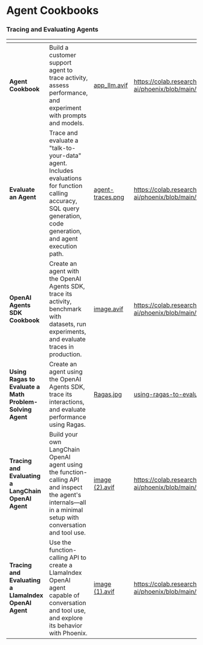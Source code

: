 # Agent Cookbooks

### Tracing and Evaluating Agents

<table data-view="cards"><thead><tr><th></th><th></th><th data-hidden data-card-cover data-type="files"></th><th data-hidden data-card-target data-type="content-ref"></th></tr></thead><tbody><tr><td><strong>Agent Cookbook</strong></td><td>Build a customer support agent to trace activity, assess performance, and experiment with prompts and models.</td><td><a href=".gitbook/assets/app_llm.avif">app_llm.avif</a></td><td><a href="https://colab.research.google.com/github/Arize-ai/phoenix/blob/main/tutorials/experiments/agents-cookbook.ipynb">https://colab.research.google.com/github/Arize-ai/phoenix/blob/main/tutorials/experiments/agents-cookbook.ipynb</a></td></tr><tr><td><strong>Evaluate an Agent</strong></td><td>Trace and evaluate a "talk-to-your-data" agent. Includes evaluations for function calling accuracy, SQL query generation, code generation, and agent execution path.</td><td><a href=".gitbook/assets/agent-traces.png">agent-traces.png</a></td><td><a href="https://colab.research.google.com/github/Arize-ai/phoenix/blob/main/tutorials/evals/evaluate_agent.ipynb">https://colab.research.google.com/github/Arize-ai/phoenix/blob/main/tutorials/evals/evaluate_agent.ipynb</a></td></tr><tr><td><strong>OpenAI Agents SDK Cookbook</strong></td><td>Create an agent with the OpenAI Agents SDK, trace its activity, benchmark with datasets, run experiments, and evaluate traces in production.</td><td><a href=".gitbook/assets/image.avif">image.avif</a></td><td><a href="https://colab.research.google.com/github/Arize-ai/phoenix/blob/main/tutorials/evals/openai_agents_cookbook.ipynb">https://colab.research.google.com/github/Arize-ai/phoenix/blob/main/tutorials/evals/openai_agents_cookbook.ipynb</a></td></tr><tr><td><strong>Using Ragas to Evaluate a Math Problem-Solving Agent</strong></td><td>Create an agent using the OpenAI Agents SDK, trace its interactions, and evaluate performance using Ragas.</td><td><a href=".gitbook/assets/Ragas.jpg">Ragas.jpg</a></td><td><a href="evaluation/using-ragas-to-evaluate-a-math-problem-solving-agent.md">using-ragas-to-evaluate-a-math-problem-solving-agent.md</a></td></tr><tr><td><strong>Tracing and Evaluating a LangChain OpenAI Agent</strong></td><td>Build your own LangChain OpenAI agent using the function-calling API and inspect the agent's internals—all in a minimal setup with conversation and tool use.</td><td><a href=".gitbook/assets/image (2).avif">image (2).avif</a></td><td><a href="https://colab.research.google.com/github/Arize-ai/phoenix/blob/main/tutorials/tracing/langchain_agent_tracing_tutorial.ipynb">https://colab.research.google.com/github/Arize-ai/phoenix/blob/main/tutorials/tracing/langchain_agent_tracing_tutorial.ipynb</a></td></tr><tr><td><strong>Tracing and Evaluating a LlamaIndex OpenAI Agent</strong></td><td>Use the function-calling API to create a LlamaIndex OpenAI agent capable of conversation and tool use, and explore its behavior with Phoenix.</td><td><a href=".gitbook/assets/image (1).avif">image (1).avif</a></td><td><a href="https://colab.research.google.com/github/Arize-ai/phoenix/blob/main/tutorials/tracing/llama_index_openai_agent_tracing_tutorial.ipynb">https://colab.research.google.com/github/Arize-ai/phoenix/blob/main/tutorials/tracing/llama_index_openai_agent_tracing_tutorial.ipynb</a></td></tr></tbody></table>

